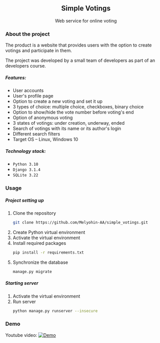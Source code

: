 <div align="center">
  <h2 align="center">Simple Votings</h2>
  <p align="center">Web service for online voting</p>
</div>


### About the project

The product is a website that provides users with the option to create votings and participate in them.

The project was developed by a small team of developers as part of an developers course.

##### Features:
* User accounts
* User's profile page
* Option to create a new voting and set it up
* 3 types of choice: multiple choice, checkboxes, binary choice
* Option to show/hide the vote number before voting's end
* Option of anonymous voting
* 3 states of votings: under creation, underway, ended
* Search of votings with its name or its author's login
* Different search filters
* Target OS – Linux, Windows 10

##### Technology stack:
* `Python 3.10`
* `Django 3.1.4`
* `SQLite 3.22`

### Usage

##### Project setting up
1. Clone the repository
    ```sh
    git clone https://github.com/Melyohin-AA/simple_votings.git
    ```
2. Create Python virtual environment
3. Activate the virtual environment
4. Install required packages
    ```sh
    pip install -r requirements.txt
    ```
5. Synchronize the database
    ```sh
    manage.py migrate
    ```

##### Starting server
1. Activate the virtual environment
2. Run server
    ```sh
    python manage.py runserver --insecure
    ```

### Demo

Youtube video:
[![Demo](https://img.youtube.com/vi/uhkOR7ubrAA/0.jpg)](https://www.youtube.com/watch?v=uhkOR7ubrAA)
